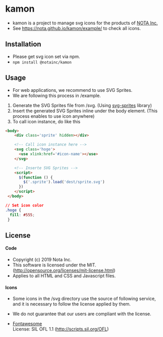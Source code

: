 # kamon
* kamon is a project to manage svg icons for the products of [NOTA Inc.](https://notainc.com)
* See https://nota.github.io/kamon/example/ to check all icons.


## Installation
* Please get svg icon set via npm.
* `npm install @notainc/kamon`

## Usage
* For web applications, we recommend to use SVG Sprites.
* We are following this process in /example.
1. Generate the SVG Sprites file from /svg. (Using [svg-sprites](https://www.npmjs.com/package/svg-sprite) library)
2. Insert the generated SVG Sprites inline under the body element. (This process enables to use icon anywhere)
3. To call icon instance, do like this
```html
<body>
    <div class='sprite' hidden></div>  

    <!-- Call icon instance here -->
    <svg class='hoge'>
      <use xlink:href='#icon-name'></use>
    </svg>  

    <!-- Inserte SVG Sprites -->
    <script>
      $(function () {
        $('.sprite').load('dest/sprite.svg')
      })
    </script>
 </body>
  ```

```css
// Set icon color
.hoge {
  fill: #555;
 }
```

## License
#### Code
* Copyright (c) 2019 Nota Inc.
* This software is licensed under the MIT. (http://opensource.org/licenses/mit-license.html)
* Applies to all HTML and CSS and Javascript files.


#### Icons
* Some icons in the /svg directory use the source of following service, and it is necessary to follow the license applied by them.
* We do not guarantee that our users are compliant with the license.

* [Fontawesome](https://fontawesome.com/v4.7.0/license/)  
  License: SIL OFL 1.1 (http://scripts.sil.org/OFL)
